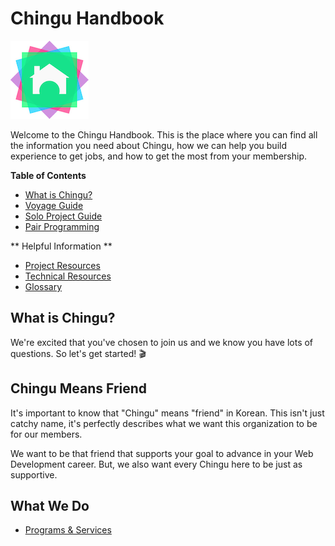 # Chingu Handbook

![Chingu Logo](/assets/chingu_logo.png)

Welcome to the Chingu Handbook. This is the place where you can find all the
information you need about Chingu, how we can help you build experience to get
jobs, and how to get the most from your membership.

**__Table of Contents__**

* [What is Chingu?](what-is-chingu)
* [Voyage Guide](/docs/guides/voyage.md)
* [Solo Project Guide](docs/guides/soloproject.md)
* [Pair Programming](/docs/guides/pairprog.md)

** Helpful Information **

* [Project Resources](/docs/resources/projectres.md)
* [Technical Resources](/docs/resources/technicalres.md)
* [Glossary](/docs/resources/glossary.md)

## What is Chingu?

We're excited that you've chosen to join us and we know you have lots of 
questions. So let's get started! 🎬

## Chingu Means Friend

It's important to know that "Chingu" means "friend" in Korean. This isn't just
catchy name, it's perfectly describes what we want this organization to be for
our members. 

We want to be that friend that supports your goal to advance in
your Web Development career. But, we also want every Chingu here to be just as
supportive.

## What We Do

* [Programs & Services](/docs/gettingstarted/programs.md)